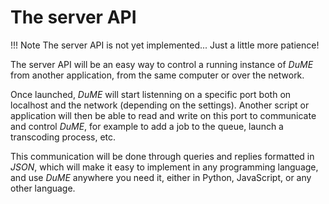# The server API

!!! Note
    The server API is not yet implemented... Just a little more patience!

The server API will be an easy way to control a running instance of *DuME* from another application, from the same computer or over the network.

Once launched, *DuME* will start listenning on a specific port both on localhost and the network (depending on the settings). Another script or application will then be able to read and write on this port to communicate and control *DuME*, for example to add a job to the queue, launch a transcoding process, etc.

This communication will be done through queries and replies formatted in *JSON*, which will make it easy to implement in any programming language, and use *DuME* anywhere you need it, either in Python, JavaScript, or any other language.
